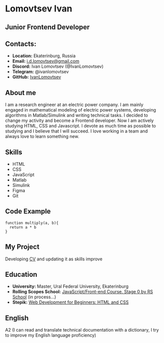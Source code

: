 # Lomovtsev Ivan
## Junior Frontend Developer

## Contacts:
* **Location:** Ekaterinburg, Russia
* **Email:** i.d.lomovtsev@gmail.com
* **Discord:** Ivan Lomovtsev (@IvanLomovtsev)  
* **Telegram:** @ivanlomovtsev
* **GitHub:** [IvanLomovtsev](https://github.com/IvanLomovtsev "Ivan Lomovtsev")
## About me
I am a research engineer at an electric power company. I am mainly engaged in mathematical modeling of electric power systems, developing algorithms in Matlab/Simulink and writing technical tasks. I decided to change my activity and become a Frontend developer. Now I am actively studying HTML, CSS and Javascript. I devote as much time as possible to studying and I believe that I will succeed. I love working in a team and always love to learn something new.
## Skills
* HTML
* CSS
* JavaScript
* Matlab
* Simulink
* Figma
* Git
## Code Example
```
function multiply(a, b){
  return a * b
}
```
## My Project
Developing [CV](https://github.com/IvanLomovtsev/rsschool-cv "CV by Ivan Lomovtsev") and updating it as skills improve
## Education
* **University:** Master, Ural Federal University, Ekaterinburg
* **Rolling Scopes School:** [JavaScript/Front-end Course. Stage 0 by RS School](https://wearecommunity.io/events/js-stage0-rs-2022q2 "JavaScript/Front-end Course. Stage 0") (in process...)
* **Stepik:** [Web Development for Beginners: HTML and CSS](https://stepik.org/course/38218/syllabus "Web Development for Beginners: HTML and CSS")
## English
A2 (I can read and translate technical documentation with a dictionary, I try to improve my English language proficiency)